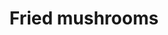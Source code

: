 ---
layout: item
title: Fried mushrooms
item-id: 7082
datatable: true
id: 7082
name: "Fried mushrooms"
members: true
lowalch: 16
highalch: 25
examine: "A bowl of fried Bittercap mushrooms."
monsters:
  - id: 2514
    name: "Ankou"
    members: false
    combat_level: 75
    wiki_url: "https://oldschool.runescape.wiki/w/Ankou#Level_75"
    drops:
      - quantity: "1"
        rarity: 0.01
    image: "https://oldschool.runescape.wiki/images/thumb/4/4f/Ankou.png/110px-Ankou.png?efca0"
  - id: 2515
    name: "Ankou"
    members: false
    combat_level: 82
    wiki_url: "https://oldschool.runescape.wiki/w/Ankou#Level_82"
    drops:
      - quantity: "1"
        rarity: 0.01
    image: "https://oldschool.runescape.wiki/images/thumb/4/4f/Ankou.png/110px-Ankou.png?efca0"
  - id: 2516
    name: "Ankou"
    members: false
    combat_level: 86
    wiki_url: "https://oldschool.runescape.wiki/w/Ankou#Level_86"
    drops:
      - quantity: "1"
        rarity: 0.01
    image: "https://oldschool.runescape.wiki/images/thumb/4/4f/Ankou.png/110px-Ankou.png?efca0"
  - id: 7257
    name: "Ankou"
    members: false
    combat_level: 95
    wiki_url: "https://oldschool.runescape.wiki/w/Ankou#Level_95"
    drops:
      - quantity: "1"
        rarity: 0.01
    image: "https://oldschool.runescape.wiki/images/thumb/4/4f/Ankou.png/110px-Ankou.png?efca0"
  - id: 7864
    name: "Ankou"
    members: false
    combat_level: 98
    wiki_url: "https://oldschool.runescape.wiki/w/Ankou#Level_98"
    drops:
      - quantity: "1"
        rarity: 0.01
    image: "https://oldschool.runescape.wiki/images/thumb/4/4f/Ankou.png/110px-Ankou.png?efca0"
---